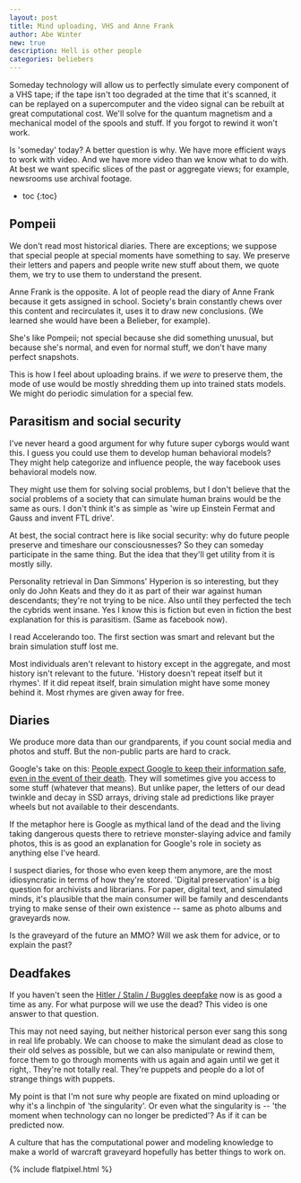 ```yaml
---
layout: post
title: Mind uploading, VHS and Anne Frank
author: Abe Winter
new: true
description: Hell is other people
categories: beliebers
---
```


Someday technology will allow us to perfectly simulate every component of a VHS tape;
if the tape isn't too degraded at the time that it's scanned, it can be replayed on a supercomputer and the video signal can be rebuilt at great computational cost.
We'll solve for the quantum magnetism and a mechanical model of the spools and stuff.
If you forgot to rewind it won't work.

Is 'someday' today?
A better question is why.
We have more efficient ways to work with video.
And we have more video than we know what to do with.
At best we want specific slices of the past or aggregate views;
for example, newsrooms use archival footage.

* toc
{:toc}

## Pompeii

We don't read most historical diaries.
There are exceptions; we suppose that special people at special moments have something to say.
We preserve their letters and papers and people write new stuff about them, we quote them, we try to use them to understand the present.

Anne Frank is the opposite.
A lot of people read the diary of Anne Frank because it gets assigned in school.
Society's brain constantly chews over this content and recirculates it, uses it to draw new conclusions.
(We learned she would have been a Belieber, for example).

She's like Pompeii; not special because she did something unusual, but because she's normal, and even for normal stuff, we don't have many perfect snapshots.

This is how I feel about uploading brains.
if we *were* to preserve them, the mode of use would be mostly shredding them up into trained stats models.
We might do periodic simulation for a special few.

## Parasitism and social security

I've never heard a good argument for why future super cyborgs would want this.
I guess you could use them to develop human behavioral models?
They might help categorize and influence people, the way facebook uses behavioral models now.

They might use them for solving social problems, but I don't believe that the social problems of a society that can simulate human brains would be the same as ours.
I don't think it's as simple as 'wire up Einstein Fermat and Gauss and invent FTL drive'.

At best, the social contract here is like social security:
why do future people preserve and timeshare our consciousnesses? So they can someday participate in the same thing.
But the idea that they'll get utility from it is mostly silly.

Personality retrieval in Dan Simmons' Hyperion is so interesting,
but they only do John Keats and they do it as part of their war against human descendants; they're not trying to be nice.
Also until they perfected the tech the cybrids went insane.
Yes I know this is fiction but even in fiction the best explanation for this is parasitism.
(Same as facebook now).

I read Accelerando too.
The first section was smart and relevant but the brain simulation stuff lost me.

Most individuals aren't relevant to history except in the aggregate,
and most history isn't relevant to the future.
'History doesn't repeat itself but it rhymes'.
If it did repeat itself, brain simulation might have some money behind it.
Most rhymes are given away for free.

## Diaries

We produce more data than our grandparents, if you count social media and photos and stuff.
But the non-public parts are hard to crack.

Google's take on this:
[People expect Google to keep their information safe, even in the event of their death](https://support.google.com/accounts/troubleshooter/6357590?hl=en).
They will sometimes give you access to some stuff (whatever that means).
But unlike paper, the letters of our dead twinkle and decay in SSD arrays, driving stale ad predictions like prayer wheels but not available to their descendants.

If the metaphor here is Google as mythical land of the dead and the living taking dangerous quests there to retrieve monster-slaying advice and family photos,
this is as good an explanation for Google's role in society as anything else I've heard.

I suspect diaries, for those who even keep them anymore, are the most idiosyncratic in terms of how they're stored.
'Digital preservation' is a big question for archivists and librarians.
For paper, digital text, and simulated minds, it's plausible that the main consumer will be family and descendants trying to make sense of their own existence -- same as photo albums and graveyards now.

Is the graveyard of the future an MMO?
Will we ask them for advice, or to explain the past?

## Deadfakes

If you haven't seen the [Hitler / Stalin / Buggles deepfake](https://youtube.com/watch?v=-DysigzGQvUl) now is as good a time as any.
For what purpose will we use the dead?
This video is one answer to that question.

This may not need saying, but neither historical person ever sang this song in real life probably.
We can choose to make the simulant dead as close to their old selves as possible, but we can also manipulate or rewind them, force them to go through moments with us again and again until we get it right,.
They're not totally real.
They're puppets and people do a lot of strange things with puppets.

My point is that I'm not sure why people are fixated on mind uploading or why it's a linchpin of 'the singularity'.
Or even what the singularity is -- 'the moment when technology can no longer be predicted'?
As if it can be predicted now.

A culture that has the computational power and modeling knowledge to make a world of warcraft graveyard hopefully has better things to work on.

{% include flatpixel.html %}
